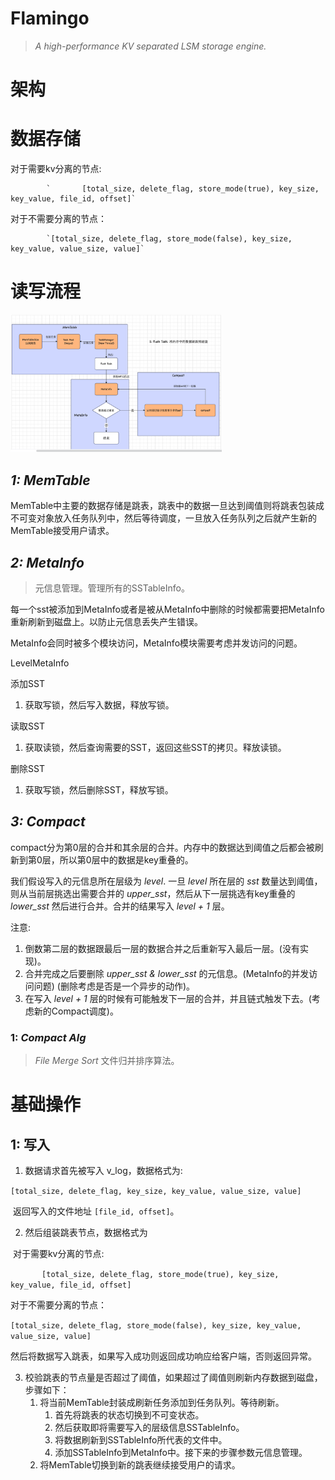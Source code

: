 # Flamingo

> *A high-performance KV separated LSM storage engine.*

# 架构



# 数据存储

对于需要kv分离的节点:

			`		[total_size, delete_flag, store_mode(true), key_size, key_value, file_id, offset]`

对于不需要分离的节点：

			`[total_size, delete_flag, store_mode(false), key_size, key_value, value_size, value]`





# 读写流程

<img src="./flamingo.assets/截屏2024-11-21 16.46.57.png" alt="截屏2024-11-21 16.46.57" style="zoom: 33%;" />



## *1: MemTable*

MemTable中主要的数据存储是跳表，跳表中的数据一旦达到阈值则将跳表包装成不可变对象放入任务队列中，然后等待调度，一旦放入任务队列之后就产生新的MemTable接受用户请求。



## *2: MetaInfo*

> 元信息管理。管理所有的SSTableInfo。

每一个sst被添加到MetaInfo或者是被从MetaInfo中删除的时候都需要把MetaInfo重新刷新到磁盘上。以防止元信息丢失产生错误。

MetaInfo会同时被多个模块访问，MetaInfo模块需要考虑并发访问的问题。

LevelMetaInfo

添加SST

1. 获取写锁，然后写入数据，释放写锁。

读取SST

1. 获取读锁，然后查询需要的SST，返回这些SST的拷贝。释放读锁。

删除SST

1. 获取写锁，然后删除SST，释放写锁。



## *3: Compact*

compact分为第0层的合并和其余层的合并。内存中的数据达到阈值之后都会被刷新到第0层，所以第0层中的数据是key重叠的。

我们假设写入的元信息所在层级为 *level*. 一旦 *level* 所在层的 *sst* 数量达到阈值，则从当前层挑选出需要合并的 *upper_sst*，然后从下一层挑选有key重叠的 *lower_sst* 然后进行合并。合并的结果写入 *level + 1* 层。

注意:

1. 倒数第二层的数据跟最后一层的数据合并之后重新写入最后一层。(没有实现)。
2. 合并完成之后要删除 *upper_sst & lower_sst* 的元信息。(MetaInfo的并发访问问题) (删除考虑是否是一个异步的动作)。
3. 在写入 *level + 1* 层的时候有可能触发下一层的合并，并且链式触发下去。(考虑新的Compact调度)。



### 1: *Compact Alg*

> *File Merge Sort* 文件归并排序算法。





# 基础操作

## 1: 写入

1. 数据请求首先被写入 v_log，数据格式为:  

​             `[total_size, delete_flag, key_size, key_value, value_size, value]`

​        返回写入的文件地址 `[file_id, offset]`。

2. 然后组装跳表节点，数据格式为

​		对于需要kv分离的节点:

​			`		[total_size, delete_flag, store_mode(true), key_size, key_value, file_id, offset]`

对于不需要分离的节点：

​			`[total_size, delete_flag, store_mode(false), key_size, key_value, value_size, value]`

然后将数据写入跳表，如果写入成功则返回成功响应给客户端，否则返回异常。

3. 校验跳表的节点量是否超过了阈值，如果超过了阈值则刷新内存数据到磁盘，步骤如下：
   1. 将当前MemTable封装成刷新任务添加到任务队列。等待刷新。
      1. 首先将跳表的状态切换到不可变状态。
      2. 然后获取即将需要写入的层级信息SSTableInfo。
      3. 将数据刷新到SSTableInfo所代表的文件中。
      4. 添加SSTableInfo到MetaInfo中。接下来的步骤参数元信息管理。
   2. 将MemTable切换到新的跳表继续接受用户的请求。






